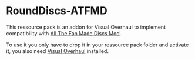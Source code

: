 # RoundDiscs-ATFMD

This ressource pack is an addon for Visual Overhaul to implement compatibility with [All The Fan Made Discs Mod](https://github.com/SuperNoobYT/AllTheFanMadeDiscs).

To use it you only have to drop it in your ressource pack folder and activate it, you also need [Visual Overhaul](https://github.com/TeamMidnightDust/VisualOverhaul) installed.
